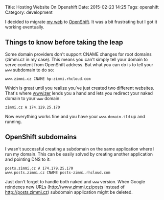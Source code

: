 Title: Hosting Website On Openshift
Date: 2015-02-23 14:25
Tags: openshift
Category: development

I decided to migrate [my web](http://www.zimmi.cz) to [OpenShift](http://openshift.com). It was a bit frustrating but I got it working eventually.

## Things to know before taking the leap

Some domain providers don't support CNAME changes for root domains (zimmi.cz in my case). This means you can't simply tell your domain to serve content from OpenShift address. But what you can do is to tell your `www` subdomain to do so:

    www.zimmi.cz CNAME hp-zimmi.rhcloud.com

Which is great until you realize you've just created two different websites. That's where [wwwizer](http://wwwizer.com/) lends you a hand and lets you redirect your naked domain to your `www` domain:

    zimmi.cz A 174.129.25.170

Now everything works fine and you have your `www.domain.tld` up and running.

## OpenShift subdomains

I wasn't successful creating a subdomain on the same application where I run my domain. This can be easily solved by creating another application and pointing DNS to it:

    posts.zimmi.cz A 174.179.25.170
    www.posts.zimmi.cz CNAME posts-zimmi.rhcloud.com

Just don't forget to handle both naked and `www` version. When Google reindexes new URLs (http://www.zimmi.cz/posts instead of http://posts.zimmi.cz) subdomain application might be deleted.
